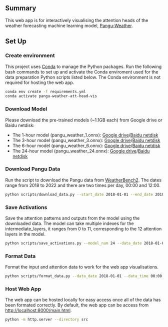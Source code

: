 ## Summary
This web app is for interactively visualising the attention heads of the weather forecasting machine learning model, [Pangu-Weather](https://github.com/198808xc/Pangu-Weather).

## Set Up


### Create environment
This project uses [Conda](https://docs.conda.io/projects/conda/en/latest/user-guide/install/index.html) to manage the Python packages. Run the following bash commands to set up and activate the Conda enviroment used for the data preparation Python scripts listed below. The Conda environment is not required for hosting the web app.

```bash
conda env create -f requirements.yml
conda activate pangu-weather-att-head-vis
```

### Download Model
Please download the pre-trained models (~1.1GB each) from Google drive or Baidu netdisk:
- The 1-hour model (pangu_weather_1.onnx): [Google drive](https://drive.google.com/file/d/1fg5jkiN_5dHzKb-5H9Aw4MOmfILmeY-S/view?usp=share_link)/[Baidu netdisk](https://pan.baidu.com/s/1M7SAigVsCSH8hpw6DE8TDQ?pwd=ie0h)
- The 3-hour model (pangu_weather_3.onnx): [Google drive](https://drive.google.com/file/d/1EdoLlAXqE9iZLt9Ej9i-JW9LTJ9Jtewt/view?usp=share_link)/[Baidu netdisk](https://pan.baidu.com/s/197fZsoiCqZYzKwM7tyRrfg?pwd=gmcl)
- The 6-hour model (pangu_weather_6.onnx): [Google drive](https://drive.google.com/file/d/1a4XTktkZa5GCtjQxDJb_fNaqTAUiEJu4/view?usp=share_link)/[Baidu netdisk](https://pan.baidu.com/s/1q7IB7tNjqIwoGC7KVMPn4w?pwd=vxq3)
- The 24-hour model (pangu_weather_24.onnx): [Google drive](https://drive.google.com/file/d/1lweQlxcn9fG0zKNW8ne1Khr9ehRTI6HP/view?usp=share_link)/[Baidu netdisk](https://pan.baidu.com/s/179q2gkz2BrsOR6g3yfTVQg?pwd=eajy)

### Download Pangu Data
Run the script to download the Pangu data from [WeatherBench2](https://github.com/google-research/weatherbench2). The dates range from 2018 to 2022 and there are two times per day, 00:00 and 12:00.

```bash
python scripts/download_data.py --start_date 2018-01-01 --end_date 2018-01-02
```

### Save Activations
Save the attention patterns and outputs from the model using the downloaded data. The model can take multiple indexes for the intermediate_layers, it ranges from 0 to 11, corresponding to the 12 attention layers in the model.

```bash
python scripts/save_activations.py --model_num 24 --data_date 2018-01-01 --data_time 00:00 --intermediate_layers 0 1 2 3 --num_threads 4
```

### Format Data
Format the input and attention data to work for the web app visualisations. 

```bash
python scripts/format_data.py --data_date 2018-01-01 --data_time 00:00 --intermediate_layers 0 1 2 3 
```

### Host Web App
The web app can be hosted locally for easy access once all of the data has been formated correctly. By default, the web app can be access from [http://localhost:8000/main.html](http://localhost:8000/main.html).

```bash
python -m http.server --directory src
```
